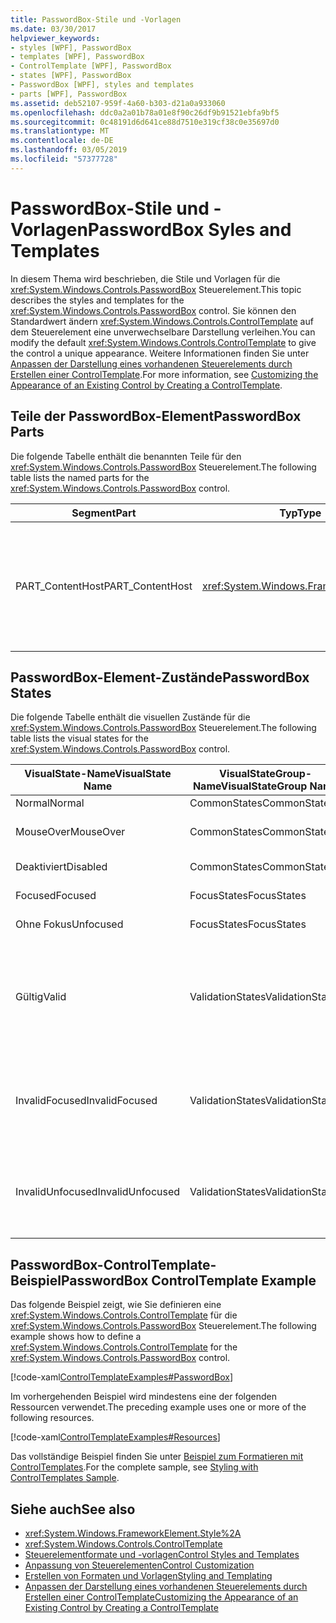 ```yaml
---
title: PasswordBox-Stile und -Vorlagen
ms.date: 03/30/2017
helpviewer_keywords:
- styles [WPF], PasswordBox
- templates [WPF], PasswordBox
- ControlTemplate [WPF], PasswordBox
- states [WPF], PasswordBox
- PasswordBox [WPF], styles and templates
- parts [WPF], PasswordBox
ms.assetid: deb52107-959f-4a60-b303-d21a0a933060
ms.openlocfilehash: ddc0a2a01b78a01e8f90c26df9b91521ebfa9bf5
ms.sourcegitcommit: 0c48191d6d641ce88d7510e319cf38c0e35697d0
ms.translationtype: MT
ms.contentlocale: de-DE
ms.lasthandoff: 03/05/2019
ms.locfileid: "57377728"
---
```

# <a name="passwordbox-syles-and-templates"></a><span data-ttu-id="1b681-102">PasswordBox-Stile und -Vorlagen</span><span class="sxs-lookup"><span data-stu-id="1b681-102">PasswordBox Syles and Templates</span></span>
<span data-ttu-id="1b681-103">In diesem Thema wird beschrieben, die Stile und Vorlagen für die <xref:System.Windows.Controls.PasswordBox> Steuerelement.</span><span class="sxs-lookup"><span data-stu-id="1b681-103">This topic describes the styles and templates for the <xref:System.Windows.Controls.PasswordBox> control.</span></span> <span data-ttu-id="1b681-104">Sie können den Standardwert ändern <xref:System.Windows.Controls.ControlTemplate> auf dem Steuerelement eine unverwechselbare Darstellung verleihen.</span><span class="sxs-lookup"><span data-stu-id="1b681-104">You can modify the default <xref:System.Windows.Controls.ControlTemplate> to give the control a unique appearance.</span></span> <span data-ttu-id="1b681-105">Weitere Informationen finden Sie unter [Anpassen der Darstellung eines vorhandenen Steuerelements durch Erstellen einer ControlTemplate](customizing-the-appearance-of-an-existing-control.md).</span><span class="sxs-lookup"><span data-stu-id="1b681-105">For more information, see [Customizing the Appearance of an Existing Control by Creating a ControlTemplate](customizing-the-appearance-of-an-existing-control.md).</span></span>  
  
## <a name="passwordbox-parts"></a><span data-ttu-id="1b681-106">Teile der PasswordBox-Element</span><span class="sxs-lookup"><span data-stu-id="1b681-106">PasswordBox Parts</span></span>  
 <span data-ttu-id="1b681-107">Die folgende Tabelle enthält die benannten Teile für den <xref:System.Windows.Controls.PasswordBox> Steuerelement.</span><span class="sxs-lookup"><span data-stu-id="1b681-107">The following table lists the named parts for the <xref:System.Windows.Controls.PasswordBox> control.</span></span>  
  
|<span data-ttu-id="1b681-108">Segment</span><span class="sxs-lookup"><span data-stu-id="1b681-108">Part</span></span>|<span data-ttu-id="1b681-109">Typ</span><span class="sxs-lookup"><span data-stu-id="1b681-109">Type</span></span>|<span data-ttu-id="1b681-110">Beschreibung</span><span class="sxs-lookup"><span data-stu-id="1b681-110">Description</span></span>|  
|-|-|-|  
|<span data-ttu-id="1b681-111">PART_ContentHost</span><span class="sxs-lookup"><span data-stu-id="1b681-111">PART_ContentHost</span></span>|<xref:System.Windows.FrameworkElement>|<span data-ttu-id="1b681-112">Ein visuelles Element, das enthalten einer <xref:System.Windows.FrameworkElement>.</span><span class="sxs-lookup"><span data-stu-id="1b681-112">A visual element that can contain a <xref:System.Windows.FrameworkElement>.</span></span> <span data-ttu-id="1b681-113">Der Text, der die <xref:System.Windows.Controls.PasswordBox> wird in diesem Element angezeigt.</span><span class="sxs-lookup"><span data-stu-id="1b681-113">The text of the <xref:System.Windows.Controls.PasswordBox> is displayed in this element.</span></span>|  
  
## <a name="passwordbox-states"></a><span data-ttu-id="1b681-114">PasswordBox-Element-Zustände</span><span class="sxs-lookup"><span data-stu-id="1b681-114">PasswordBox States</span></span>  
 <span data-ttu-id="1b681-115">Die folgende Tabelle enthält die visuellen Zustände für die <xref:System.Windows.Controls.PasswordBox> Steuerelement.</span><span class="sxs-lookup"><span data-stu-id="1b681-115">The following table lists the visual states for the <xref:System.Windows.Controls.PasswordBox> control.</span></span>  
  
|<span data-ttu-id="1b681-116">VisualState-Name</span><span class="sxs-lookup"><span data-stu-id="1b681-116">VisualState Name</span></span>|<span data-ttu-id="1b681-117">VisualStateGroup-Name</span><span class="sxs-lookup"><span data-stu-id="1b681-117">VisualStateGroup Name</span></span>|<span data-ttu-id="1b681-118">Beschreibung</span><span class="sxs-lookup"><span data-stu-id="1b681-118">Description</span></span>|  
|-|-|-|  
|<span data-ttu-id="1b681-119">Normal</span><span class="sxs-lookup"><span data-stu-id="1b681-119">Normal</span></span>|<span data-ttu-id="1b681-120">CommonStates</span><span class="sxs-lookup"><span data-stu-id="1b681-120">CommonStates</span></span>|<span data-ttu-id="1b681-121">Der Standardzustand</span><span class="sxs-lookup"><span data-stu-id="1b681-121">The default state.</span></span>|  
|<span data-ttu-id="1b681-122">MouseOver</span><span class="sxs-lookup"><span data-stu-id="1b681-122">MouseOver</span></span>|<span data-ttu-id="1b681-123">CommonStates</span><span class="sxs-lookup"><span data-stu-id="1b681-123">CommonStates</span></span>|<span data-ttu-id="1b681-124">Der Mauszeiger befindet sich auf dem Steuerelement.</span><span class="sxs-lookup"><span data-stu-id="1b681-124">The mouse pointer is positioned over the control.</span></span>|  
|<span data-ttu-id="1b681-125">Deaktiviert</span><span class="sxs-lookup"><span data-stu-id="1b681-125">Disabled</span></span>|<span data-ttu-id="1b681-126">CommonStates</span><span class="sxs-lookup"><span data-stu-id="1b681-126">CommonStates</span></span>|<span data-ttu-id="1b681-127">Das Steuerelement ist deaktiviert.</span><span class="sxs-lookup"><span data-stu-id="1b681-127">The control is disabled.</span></span>|  
|<span data-ttu-id="1b681-128">Focused</span><span class="sxs-lookup"><span data-stu-id="1b681-128">Focused</span></span>|<span data-ttu-id="1b681-129">FocusStates</span><span class="sxs-lookup"><span data-stu-id="1b681-129">FocusStates</span></span>|<span data-ttu-id="1b681-130">Der Fokus liegt auf dem Steuerelement.</span><span class="sxs-lookup"><span data-stu-id="1b681-130">The control has focus.</span></span>|  
|<span data-ttu-id="1b681-131">Ohne Fokus</span><span class="sxs-lookup"><span data-stu-id="1b681-131">Unfocused</span></span>|<span data-ttu-id="1b681-132">FocusStates</span><span class="sxs-lookup"><span data-stu-id="1b681-132">FocusStates</span></span>|<span data-ttu-id="1b681-133">Der Fokus liegt nicht auf dem Steuerelement.</span><span class="sxs-lookup"><span data-stu-id="1b681-133">The control does not have focus.</span></span>|  
|<span data-ttu-id="1b681-134">Gültig</span><span class="sxs-lookup"><span data-stu-id="1b681-134">Valid</span></span>|<span data-ttu-id="1b681-135">ValidationStates</span><span class="sxs-lookup"><span data-stu-id="1b681-135">ValidationStates</span></span>|<span data-ttu-id="1b681-136">Das Steuerelement verwendet die <xref:System.Windows.Controls.Validation> Klasse und die <xref:System.Windows.Controls.Validation.HasError%2A?displayProperty=nameWithType> angefügte Eigenschaft `false`.</span><span class="sxs-lookup"><span data-stu-id="1b681-136">The control uses the <xref:System.Windows.Controls.Validation> class and the <xref:System.Windows.Controls.Validation.HasError%2A?displayProperty=nameWithType> attached property is `false`.</span></span>|  
|<span data-ttu-id="1b681-137">InvalidFocused</span><span class="sxs-lookup"><span data-stu-id="1b681-137">InvalidFocused</span></span>|<span data-ttu-id="1b681-138">ValidationStates</span><span class="sxs-lookup"><span data-stu-id="1b681-138">ValidationStates</span></span>|<span data-ttu-id="1b681-139">Die <xref:System.Windows.Controls.Validation.HasError%2A?displayProperty=nameWithType> angefügte Eigenschaft `true` hat das Steuerelement den Fokus besitzt.</span><span class="sxs-lookup"><span data-stu-id="1b681-139">The <xref:System.Windows.Controls.Validation.HasError%2A?displayProperty=nameWithType> attached property is `true` has the control has focus.</span></span>|  
|<span data-ttu-id="1b681-140">InvalidUnfocused</span><span class="sxs-lookup"><span data-stu-id="1b681-140">InvalidUnfocused</span></span>|<span data-ttu-id="1b681-141">ValidationStates</span><span class="sxs-lookup"><span data-stu-id="1b681-141">ValidationStates</span></span>|<span data-ttu-id="1b681-142">Die <xref:System.Windows.Controls.Validation.HasError%2A?displayProperty=nameWithType> angefügte Eigenschaft `true` hat das Steuerelement keinen Fokus besitzt.</span><span class="sxs-lookup"><span data-stu-id="1b681-142">The <xref:System.Windows.Controls.Validation.HasError%2A?displayProperty=nameWithType> attached property is `true` has the control does not have focus.</span></span>|  
  
## <a name="passwordbox-controltemplate-example"></a><span data-ttu-id="1b681-143">PasswordBox-ControlTemplate-Beispiel</span><span class="sxs-lookup"><span data-stu-id="1b681-143">PasswordBox ControlTemplate Example</span></span>  
 <span data-ttu-id="1b681-144">Das folgende Beispiel zeigt, wie Sie definieren eine <xref:System.Windows.Controls.ControlTemplate> für die <xref:System.Windows.Controls.PasswordBox> Steuerelement.</span><span class="sxs-lookup"><span data-stu-id="1b681-144">The following example shows how to define a <xref:System.Windows.Controls.ControlTemplate> for the <xref:System.Windows.Controls.PasswordBox> control.</span></span>  
  
 [!code-xaml[ControlTemplateExamples#PasswordBox](~/samples/snippets/csharp/VS_Snippets_Wpf/ControlTemplateExamples/CS/resources/textbox.xaml#passwordbox)]  
  
 <span data-ttu-id="1b681-145">Im vorhergehenden Beispiel wird mindestens eine der folgenden Ressourcen verwendet.</span><span class="sxs-lookup"><span data-stu-id="1b681-145">The preceding example uses one or more of the following resources.</span></span>  
  
 [!code-xaml[ControlTemplateExamples#Resources](~/samples/snippets/csharp/VS_Snippets_Wpf/ControlTemplateExamples/CS/resources/shared.xaml#resources)]  
  
 <span data-ttu-id="1b681-146">Das vollständige Beispiel finden Sie unter [Beispiel zum Formatieren mit ControlTemplates](https://github.com/Microsoft/WPF-Samples/tree/master/Styles%20&%20Templates/IntroToStylingAndTemplating).</span><span class="sxs-lookup"><span data-stu-id="1b681-146">For the complete sample, see [Styling with ControlTemplates Sample](https://github.com/Microsoft/WPF-Samples/tree/master/Styles%20&%20Templates/IntroToStylingAndTemplating).</span></span>  
  
## <a name="see-also"></a><span data-ttu-id="1b681-147">Siehe auch</span><span class="sxs-lookup"><span data-stu-id="1b681-147">See also</span></span>
- <xref:System.Windows.FrameworkElement.Style%2A>
- <xref:System.Windows.Controls.ControlTemplate>
- [<span data-ttu-id="1b681-148">Steuerelementformate und -vorlagen</span><span class="sxs-lookup"><span data-stu-id="1b681-148">Control Styles and Templates</span></span>](control-styles-and-templates.md)
- [<span data-ttu-id="1b681-149">Anpassung von Steuerelementen</span><span class="sxs-lookup"><span data-stu-id="1b681-149">Control Customization</span></span>](control-customization.md)
- [<span data-ttu-id="1b681-150">Erstellen von Formaten und Vorlagen</span><span class="sxs-lookup"><span data-stu-id="1b681-150">Styling and Templating</span></span>](styling-and-templating.md)
- [<span data-ttu-id="1b681-151">Anpassen der Darstellung eines vorhandenen Steuerelements durch Erstellen einer ControlTemplate</span><span class="sxs-lookup"><span data-stu-id="1b681-151">Customizing the Appearance of an Existing Control by Creating a ControlTemplate</span></span>](customizing-the-appearance-of-an-existing-control.md)
